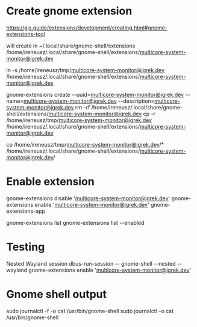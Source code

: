 # Create gnome extension
https://gjs.guide/extensions/development/creating.html#gnome-extensions-tool

will create in ~/.local/share/gnome-shell/extensions
/home/ireneusz/.local/share/gnome-shell/extensions/multicore-system-monitor@igrek.dev

ln -s /home/ireneusz/tmp/multicore-system-monitor@igrek.dev /home/ireneusz/.local/share/gnome-shell/extensions/multicore-system-monitor@igrek.dev

gnome-extensions create --uuid=multicore-system-monitor@igrek.dev --name=multicore-system-monitor@igrek.dev --description=multicore-system-monitor@igrek.dev
rm -rf /home/ireneusz/.local/share/gnome-shell/extensions/multicore-system-monitor@igrek.dev
cp -r /home/ireneusz/tmp/multicore-system-monitor@igrek.dev /home/ireneusz/.local/share/gnome-shell/extensions/multicore-system-monitor@igrek.dev

cp /home/ireneusz/tmp/multicore-system-monitor@igrek.dev/* /home/ireneusz/.local/share/gnome-shell/extensions/multicore-system-monitor@igrek.dev/

# Enable extension
gnome-extensions disable 'multicore-system-monitor@igrek.dev'
gnome-extensions enable 'multicore-system-monitor@igrek.dev'
gnome-extensions-app

gnome-extensions list
gnome-extensions list --enabled

# Testing
Nested Wayland session
dbus-run-session -- gnome-shell --nested --wayland
gnome-extensions enable 'multicore-system-monitor@igrek.dev'

# Gnome shell output
sudo journalctl -f -o cat /usr/bin/gnome-shell
sudo journalctl -o cat /usr/bin/gnome-shell
